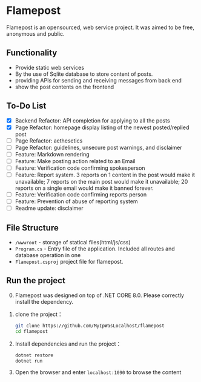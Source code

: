 # Flamepost

Flamepost is an opensourced, web service project. It was aimed to be free, anonymous and public.

## Functionality

- Provide static web services
- By the use of Sqlite database to store content of posts.
- providing APIs for sending and receiving messages from back end
- show the post contents on the frontend

## To-Do List

- [X] Backend Refactor: API completion for applying to all the posts
- [X] Page Refactor: homepage display listing of the newest posted/replied post
- [ ] Page Refactor: aethesetics
- [ ] Page Refactor: guidelines, unsecure post warnings, and disclaimer
- [ ] Feature: Markdown rendering
- [ ] Feature: Make posting action related to an Email
- [ ] Feature: Verification code confirming spokesperson
- [ ] Feature: Report system. 3 reports on 1 content in the post would make it unavailable; 7 reports on the main post would make it unavailable; 20 reports on a single email would make it banned forever.
- [ ] Feature: Verification code confirming reports person
- [ ] Feature: Prevention of abuse of reporting system
- [ ] Readme update: disclaimer

## File Structure

- `/wwwroot` - storage of statical files(html/js/css)
- `Program.cs` - Entry file of the application. Included all routes and database operation in one
- `Flamepost.csproj` project file for flamepost.

## Run the project

0. Flamepost was designed on top of .NET CORE 8.0. Please correctly install the dependency.
1. clone the project：

   ```sh
   git clone https://github.com/MyIpWasLocalhost/flamepost
   cd flamepost
   ```
2. Install dependencies and run the project：

   ```sh
   dotnet restore
   dotnet run
   ```
3. Open the browser and enter `localhost:1090` to browse the content
